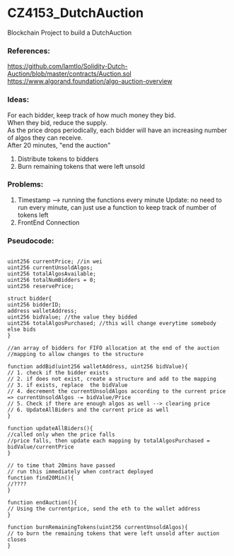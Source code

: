 # CZ4153_DutchAuction
Blockchain Project to build a DutchAuction 

### References:
https://github.com/lamtlo/Solidity-Dutch-Auction/blob/master/contracts/Auction.sol <br>
https://www.algorand.foundation/algo-auction-overview <br>

### Ideas:
For each bidder, keep track of how much money they bid. <br>
When they bid, reduce the supply. <br>
As the price drops periodically, each bidder will have an increasing number of algos they can receive. <br>
After 20 minutes, "end the auction" <br>
1. Distribute tokens to bidders
2. Burn remaining tokens that were left unsold

### Problems:
1. Timestamp --> running the functions every minute
Update: no need to run every minute, can just use a function to keep track of number of tokens left
2. FrontEnd Connection 


### Pseudocode:
```solidity

uint256 currentPrice; //in wei
uint256 currentUnsoldAlgos;
uint256 totalAlgosAvailable;
uint256 totalNumBidders = 0;
uint256 reservePrice;

struct bidder{
uint256 bidderID;
address walletAddress;
uint256 bidValue; //the value they bidded
uint256 totalAlgosPurchased; //this will change everytime somebody else bids 
}

//an array of bidders for FIFO allocation at the end of the auction
//mapping to allow changes to the structure

function addBid(uint256 walletAddress, uint256 bidValue){
// 1. check if the bidder exists
// 2. if does not exist, create a structure and add to the mapping
// 3. if exists, replace  the bidValue
// 4. decrement the currentUnsoldAlgos according to the current price => currentUnsoldAlgos -= bidValue/Price
// 5. Check if there are enough algos as well --> clearing price
// 6. UpdateAllBiders and the current price as well 
}

function updateAllBiders(){
//called only when the price falls
//price falls, then update each mapping by totalAlgosPurchased = bidValue/currentPrice
}

// to time that 20mins have passed
// run this immediately when contract deployed
function find20Min(){
//????
}

function endAuction(){
// Using the currentprice, send the eth to the wallet address
}

function burnRemainingTokens(uint256 currentUnsoldAlgos){
// to burn the remaining tokens that were left unsold after auction closes
}


```



